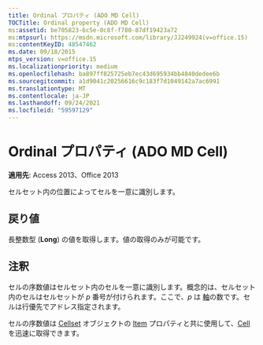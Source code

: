 ```yaml
---
title: Ordinal プロパティ (ADO MD Cell)
TOCTitle: Ordinal property (ADO MD Cell)
ms:assetid: be705823-6c5e-0c8f-f780-87df19423a72
ms:mtpsurl: https://msdn.microsoft.com/library/JJ249924(v=office.15)
ms:contentKeyID: 48547462
ms.date: 09/18/2015
mtps_version: v=office.15
ms.localizationpriority: medium
ms.openlocfilehash: ba897ff825725eb7ec43d695934bb4840dedee6b
ms.sourcegitcommit: a1d9041c20256616c9c183f7d1049142a7ac6991
ms.translationtype: MT
ms.contentlocale: ja-JP
ms.lasthandoff: 09/24/2021
ms.locfileid: "59597129"
---
```

# <a name="ordinal-property-ado-md-cell"></a>Ordinal プロパティ (ADO MD Cell)


**適用先**: Access 2013、Office 2013

セルセット内の位置によってセルを一意に識別します。

## <a name="return-values"></a>戻り値

長整数型 (**Long**) の値を取得します。値の取得のみが可能です。

## <a name="remarks"></a>注釈

セルの序数値はセルセット内のセルを一意に識別します。概念的は、セルセット内のセルはセルセットが *p* 番号が付けられます。ここで、*p* は [軸](axes-collection-ado-md.md)の数です。セルは行優先でアドレス指定されます。

セルの序数値は [Cellset](cellset-object-ado-md.md) オブジェクトの [Item](item-property-ado-md-cellset.md) プロパティと共に使用して、[Cell](cell-object-ado-md.md) を迅速に取得できます。

